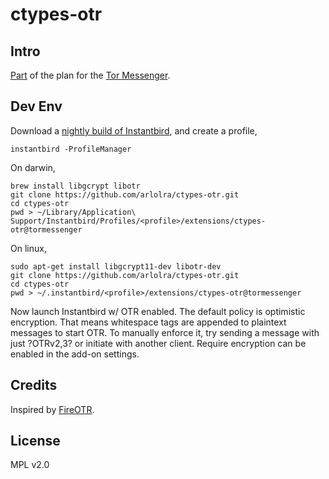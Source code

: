 ctypes-otr
==========

Intro
-----

[Part][1] of the plan for the [Tor Messenger][2].

[1]: https://trac.torproject.org/projects/tor/ticket/10210
[2]: https://trac.torproject.org/projects/tor/wiki/doc/TorMessenger

Dev Env
-------

Download a [nightly build of Instantbird][3], and create a profile,

```
instantbird -ProfileManager
```

On darwin,

```
brew install libgcrypt libotr
git clone https://github.com/arlolra/ctypes-otr.git
cd ctypes-otr
pwd > ~/Library/Application\ Support/Instantbird/Profiles/<profile>/extensions/ctypes-otr@tormessenger
```

On linux,

```
sudo apt-get install libgcrypt11-dev libotr-dev
git clone https://github.com/arlolra/ctypes-otr.git
cd ctypes-otr
pwd > ~/.instantbird/<profile>/extensions/ctypes-otr@tormessenger
```

Now launch Instantbird w/ OTR enabled. The default policy is optimistic
encryption. That means whitespace tags are appended to plaintext messages to
start OTR. To manually enforce it, try sending a message with just ?OTRv2,3?
or initiate with another client. Require encryption can be enabled in the
add-on settings.

[3]: http://ftp.instantbird.com/instantbird/nightly/latest-trunk/

Credits
-------

Inspired by [FireOTR](https://gitorious.org/fireotr).

License
-------

MPL v2.0